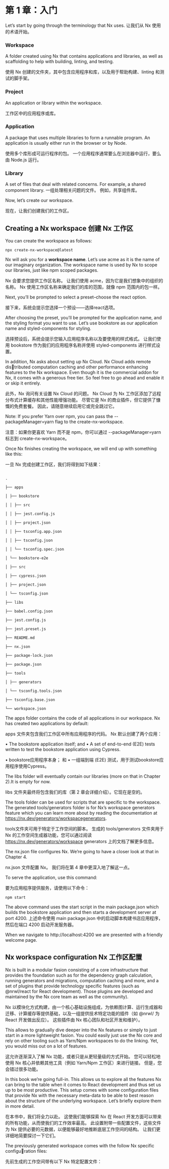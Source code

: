 # 第 1 章：入门

Let’s start by going through the terminology that Nx uses.
让我们从 Nx 使用的术语开始。

###  Workspace
A folder created using Nx that contains applications and libraries, as well as scaffolding to help with building, linting, and testing.

使用 Nx 创建的文件夹，其中包含应用程序和库，以及用于帮助构建、linting 和测试的脚手架。

### Project

An application or library within the workspace.

工作区中的应用程序或库。

###  Application
A package that uses multiple libraries to form a runnable program. An
application is usually either run in the browser or by Node.

使用多个库形成可运行程序的包。 一个应用程序通常要么在浏览器中运行，要么由 Node.js 运行。

### Library
A set of files that deal with related concerns. For example, a shared component library.
一组处理相关问题的文件。 例如，共享组件库。

Now, let’s create our workspace.

现在，让我们创建我们的工作区。

## Creating a Nx workspace 创建 Nx 工作区

You can create the workspace as follows:

``` shell
npx create-nx-workspace@latest
```

Nx will ask you for a **workspace name**. Let’s use acme as it is the name of our imaginary organization. The workspace name is used by Nx to scope our libraries, just like npm scoped packages.

Nx 会要求您提供工作区名称。 让我们使用 acme，因为它是我们想象中的组织的名称。 Nx 使用工作区名称来确定我们的库的范围，就像 npm 范围内的包一样。

Next, you’ll be prompted to select a preset–choose the react option.

接下来，系统会提示您选择一个预设——选择react选项。


After choosing the preset, you’ll be prompted for the application name, and the styling format you want to use. Let’s use bookstore as our application name and styled-components for styling.

选择预设后，系统会提示您输入应用程序名称以及要使用的样式格式。 让我们使用 bookstore 作为我们的应用程序名称并使用 styled-components 进行样式设置。

In addition, Nx asks about setting up Nx Cloud. Nx Cloud adds remote distributed computation caching and other performance enhancing features to the Nx workspace. Even though it is the commercial addon for Nx, it comes with a generous free tier. So feel free to go ahead and enable it or skip it entirely.

此外，Nx 询问有关设置 Nx Cloud 的问题。 Nx Cloud 为 Nx 工作区添加了远程分布式计算缓存和其他性能增强功能。 尽管它是 Nx 的商业插件，但它提供了慷慨的免费套餐。 因此，请随意继续启用它或完全跳过它。

Note: If you prefer Yarn over npm, you can pass the
--packageManager=yarn flag to the create-nx-workspace.

注意：如果你更喜欢 Yarn 而不是 npm，你可以通过
--packageManager=yarn 标志到 create-nx-workspace。

Once Nx finishes creating the workspace, we will end up with something like this:

一旦 Nx 完成创建工作区，我们将得到如下结果：


```

.

├── apps

│ ├── bookstore

│ │ ├── src

│ │ ├── jest.config.js

│ │ ├── project.json

│ │ ├── tsconfig.app.json

│ │ ├── tsconfig.json

│ │ └── tsconfig.spec.json

│ └── bookstore-e2e

│ ├── src

│ ├── cypress.json

│ ├── project.json

│ └── tsconfig.json

├── libs

├── babel.config.json

├── jest.config.js

├── jest.preset.js

├── README.md

├── nx.json

├── package-lock.json

├── package.json

├── tools

│ ├── generators

│ └── tsconfig.tools.json

├── tsconfig.base.json

└── workspace.json
```


The apps folder contains the code of all applications in our workspace. Nx has created two applications by default:

apps 文件夹包含我们工作区中所有应用程序的代码。 Nx 默认创建了两个应用：

• The bookstore application itself; and
• A set of end-to-end (E2E) tests written to test the bookstore application using Cypress.

• bookstore应用程序本身； 和
• 一组端到端 (E2E) 测试，用于测试bookstore应用程序使用Cypress。

The libs folder will eventually contain our libraries (more on that in Chapter 2).It is empty for now.

libs 文件夹最终将包含我们的库（第 2 章会详细介绍）。它现在是空的。

The tools folder can be used for scripts that are specific to the workspace. The generated tools/generators folder is for Nx’s workspace generators feature which you can learn more about by reading the documentation at https://nx.dev/generators/workspacegenerators.

tools文件夹可用于特定于工作空间的脚本。 生成的 tools/generators 文件夹用于 Nx 的工作空间生成器功能，您可以通过阅读 https://nx.dev/generators/workspace generators 上的文档了解更多信息。

The nx.json file configures Nx. We’re going to have a closer look at that in Chapter 4.

nx.json 文件配置 Nx。 我们将在第 4 章中更深入地了解这一点。

To serve the application, use this command:

要为应用程序提供服务，请使用以下命令：

```
npm start
```
The above command uses the start script in the main package.json which builds the bookstore application and then starts a development server at port 4200.
上述命令使用 main package.json 中的启动脚本构建书店应用程序，然后在端口 4200 启动开发服务器。

When we navigate to http://localhost:4200 we are presented with a friendly welcome page.

## Nx workspace configuration Nx 工作区配置

Nx is built in a modular fasion consisting of a core infrastructure that provides the foundation such as for the dependency graph calculation, running generators and migrations, computation caching and more, and a set of plugins that provide technology specific features (such as @nrwl/react for React development). Those plugins are developed and maintained by the Nx core team as well as the community).

Nx 以模块化方式构建，由一个核心基础设施组成，为依赖图计算、运行生成器和迁移、计算缓存等提供基础，以及一组提供技术特定功能的插件（如 @nrwl/ 为 React 开发做出反应）。 这些插件由 Nx 核心团队和社区开发和维护）。

This allows to gradually dive deeper into the Nx features or simply to just start in a more lightweight fasion. You could easily just use the Nx core and rely on other tooling such as Yarn/Npm workspaces to do the linking. Yet, you would miss out on a lot of features.

这允许逐渐深入了解 Nx 功能，或者只是从更轻量级的方式开始。 您可以轻松地使用 Nx 核心并依赖其他工具（例如 Yarn/Npm 工作区）来进行链接。 但是，您会错过很多功能。

In this book we’re going full-in. This allows us to explore all the features Nx can bring to the table when it comes to React development and thus set us up to be most productive. This setup comes with some configuration files that provide Nx with the necessary meta-data to be able to best reason about the structure of the underlying workspace. Let’s briefly explore them in more detail.

在本书中，我们将全力以赴。 这使我们能够探索 Nx 在 React 开发方面可以带来的所有功能，从而使我们的工作效率最高。 此设置附带一些配置文件，这些文件为 Nx 提供必要的元数据，以便能够最好地推断底层工作空间的结构。 让我们更详细地简要探讨一下它们。

The previously generated workspace comes with the follow Nx specific configuration files:

先前生成的工作空间带有以下 Nx 特定配置文件：










